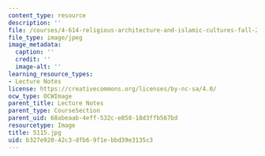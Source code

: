 ```yaml
---
content_type: resource
description: ''
file: /courses/4-614-religious-architecture-and-islamic-cultures-fall-2002/b327e92042c3dfb69f1ebbd39e3135c3_5115.jpg
file_type: image/jpeg
image_metadata:
  caption: ''
  credit: ''
  image-alt: ''
learning_resource_types:
- Lecture Notes
license: https://creativecommons.org/licenses/by-nc-sa/4.0/
ocw_type: OCWImage
parent_title: Lecture Notes
parent_type: CourseSection
parent_uid: 68abeaab-4eff-532c-e858-18d3ffb567bd
resourcetype: Image
title: 5115.jpg
uid: b327e920-42c3-dfb6-9f1e-bbd39e3135c3
---
```


